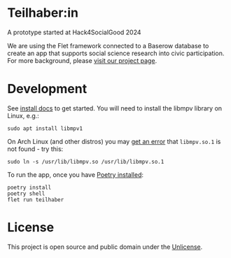 Teilhaber:in
===

A prototype started at Hack4SocialGood 2024

We are using the Flet framework connected to a Baserow database to create an app that supports social science research into civic participation. For more background, please [visit our project page](https://bd.hack4socialgood.ch/project/89).

# Development

See [install docs](https://flet.dev/docs/getting-started/) to get started. You will need to install the libmpv library on Linux, e.g.:

`sudo apt install libmpv1`

On Arch Linux (and other distros) you may [get an error](https://github.com/flet-dev/flet/issues/2823) that `libmpv.so.1` is not found - try this:

`sudo ln -s /usr/lib/libmpv.so /usr/lib/libmpv.so.1`

To run the app, once you have [Poetry installed](https://python-poetry.org):

```
poetry install
poetry shell
flet run teilhaber
```

# License

This project is open source and public domain under the [Unlicense](LICENSE).


